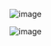 ![image](https://user-images.githubusercontent.com/73188898/205450452-b3166e1b-ea79-4418-a68c-0b3011379c5a.png)

![image](https://user-images.githubusercontent.com/73188898/205450460-9f35c040-4caf-4490-87a6-3ead81163157.png)
